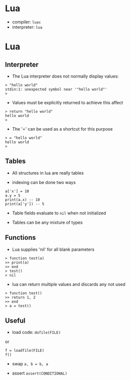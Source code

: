 # Lua

* compiler: `luac`
* interpreter: `lua`
# Lua

## Interpreter

* The Lua interpreter does not normally display values:
```
> "hello world"
stdin:1: unexpected symbol near '"hello world"'
>
```

* Values must be explicitly returned to achieve this affect
```
> return "hello world"
hello world
>
```

* The '=' can be used as a shortcut for this purpose
```
> = "hello world"
hello world
>
```

## Tables

* All structures in lua are really tables

* indexing can be done two ways
```
a['x'] = 10
a.y = 5
print(a.x) -- 10
print(a['y']) -- 5
```

* Table fields evaluate to `nil` when not initialized

* Tables can be any mixture of types

## Functions
* Lua supplies 'nil' for all blank parameters
```
> function test(a)
>> print(a)
>> end
> test()
> nil
```

* lua can return multiple values and discards any not used
```
> function test()
>> return 1, 2
>> end
> a = test()
```

## Useful

* load code:
`dofile(FILE)`

or
```
f = loadfile(FILE)
f()
```

* swap
`a, b = b, a`

* assert
`assert(CONDITIONAL)`
